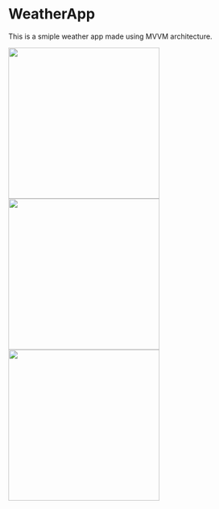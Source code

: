 # WeatherApp
This is a smiple weather app made using MVVM architecture.
 

<img src="https://user-images.githubusercontent.com/39986507/77046128-6d948300-69e8-11ea-84b5-3774790f935b.png" width="300"><img src="https://user-images.githubusercontent.com/39986507/78451875-a6e61780-76a5-11ea-9b24-79be1ed38b37.png" width="300"><img src="https://user-images.githubusercontent.com/39986507/78451876-a8174480-76a5-11ea-9a23-4047004af9b7.png" width="300">
